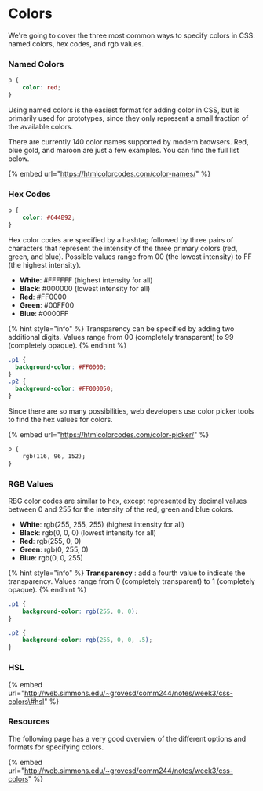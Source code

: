 # Colors

We're going to cover the three most common ways to specify colors in CSS: named colors, hex codes, and rgb values. 

### Named Colors

```css
p {
    color: red;
}
```

Using named colors is the easiest format for adding color in CSS, but is primarily used for prototypes, since they only represent a small fraction of the available colors. 

There are currently 140 color names supported by modern browsers. Red, blue gold, and maroon are just a few examples. You can find the full list below.

{% embed url="https://htmlcolorcodes.com/color-names/" %}

### Hex Codes

```css
p {
    color: #644B92;
}
```

Hex color codes are specified by a hashtag followed by three pairs  of characters that represent the intensity of the three primary colors \(red, green, and blue\). Possible values range from 00 \(the lowest intensity\) to FF \(the highest intensity\).

* **White**: \#FFFFFF \(highest intensity for all\)
* **Black**: \#000000 \(lowest intensity for all\)
* **Red**: \#FF0000
* **Green**: \#00FF00
* **Blue**: \#0000FF

{% hint style="info" %}
Transparency can be specified by adding two additional digits. Values range from 00 \(completely transparent\) to 99 \(completely opaque\).
{% endhint %}

```css
.p1 {
  background-color: #FF0000;
}
.p2 {
  background-color: #FF000050;
}
```

Since there are so many possibilities, web developers use color picker tools to find the hex values for colors.

{% embed url="https://htmlcolorcodes.com/color-picker/" %}

```css
p {
    rgb(116, 96, 152);
}
```

### RGB Values

RBG color codes are similar to hex, except represented by decimal values between 0 and 255 for the intensity of the red, green and blue colors.

* **White**: rgb\(255, 255, 255\) \(highest intensity for all\)
* **Black**: rgb\(0, 0, 0\) \(lowest intensity for all\)
* **Red**:  rgb\(255, 0, 0\)
* **Green**: rgb\(0, 255, 0\)
* **Blue**: rgb\(0, 0, 255\)

{% hint style="info" %}
**Transparency** : add a fourth value to indicate the transparency. Values range from 0 \(completely transparent\) to 1 \(completely opaque\).
{% endhint %}

```css
.p1 {
    background-color: rgb(255, 0, 0);
}

.p2 {
    background-color: rgb(255, 0, 0, .5);
}
```

### HSL

{% embed url="http://web.simmons.edu/~grovesd/comm244/notes/week3/css-colors\#hsl" %}

### Resources

The following page has a very good overview of the different options and formats for specifying colors.

{% embed url="http://web.simmons.edu/~grovesd/comm244/notes/week3/css-colors" %}

